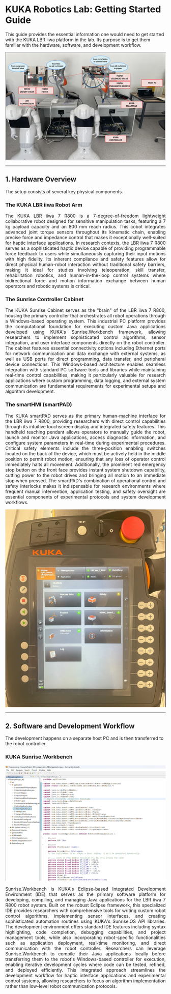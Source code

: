 # KUKA Robotics Lab: Getting Started Guide
This guide provides the essential information one would need to get started with the KUKA LBR iiwa platform in the lab. Its purpose is to get them familiar with the hardware, software, and development workflow.

![KUKA Roborics Laboratory](assets/lab_setup.png)

---

## 1. Hardware Overview

The setup consists of several key physical components.

### The KUKA LBR iiwa Robot Arm
<div align="justify">
The KUKA LBR iiwa 7 R800 is a 7-degree-of-freedom lightweight collaborative robot designed for sensitive manipulation tasks, featuring a 7 kg payload capacity and an 800 mm reach radius. This cobot integrates advanced joint torque sensors throughout its kinematic chain, enabling precise force and impedance control that makes it exceptionally well-suited for haptic interface applications. In research contexts, the LBR iiwa 7 R800 serves as a sophisticated haptic device capable of providing programmable force feedback to users while simultaneously capturing their input motions with high fidelity. Its inherent compliance and safety features allow for direct physical human-robot interaction without traditional safety barriers, making it ideal for studies involving teleoperation, skill transfer, rehabilitation robotics, and human-in-the-loop control systems where bidirectional force and motion information exchange between human operators and robotic systems is critical.
</div>

### The Sunrise Controller Cabinet
<div align="justify">
The KUKA Sunrise Cabinet serves as the "brain" of the LBR iiwa 7 R800, housing the primary controller that orchestrates all robot operations through a Windows-based operating system. This industrial PC platform provides the computational foundation for executing custom Java applications developed using KUKA's Sunrise.Workbench framework, allowing researchers to implement sophisticated control algorithms, sensor integration, and user interface components directly on the robot controller. The cabinet features essential connectivity options including Ethernet ports for network communication and data exchange with external systems, as well as USB ports for direct programming, data transfer, and peripheral device connections. This Windows-based architecture enables seamless integration with standard PC software tools and libraries while maintaining real-time control capabilities, making it particularly valuable for research applications where custom programming, data logging, and external system communication are fundamental requirements for experimental setups and algorithm development.
</div>

### The smartHMI (smartPAD)
<div align="justify">
The KUKA smartPAD serves as the primary human-machine interface for the LBR iiwa 7 R800, providing researchers with direct control capabilities through its intuitive touchscreen display and integrated safety features. This handheld teaching pendant allows operators to manually guide the robot, launch and monitor Java applications, access diagnostic information, and configure system parameters in real-time during experimental procedures. Critical safety elements include the three-position enabling switches located on the back of the device, which must be actively held in the middle position to permit robot motion, ensuring that any loss of operator control immediately halts all movement. Additionally, the prominent red emergency stop button on the front face provides instant system shutdown capability, cutting power to the robot drives and bringing all motion to an immediate stop when pressed. The smartPAD's combination of operational control and safety interlocks makes it indispensable for research environments where frequent manual intervention, application testing, and safety oversight are essential components of experimental protocols and system development workflows.
</div>

![KUKA SmartPad](assets/smartpad-menu.png)

---

## 2. Software and Development Workflow

The development happens on a separate host PC and is then transferred to the robot controller.

### KUKA Sunrise.Workbench
![Sunrise Workbench IDE](assets/sunrise_workbench.png)

<div align="justify">
Sunrise.Workbench is KUKA's Eclipse-based Integrated Development Environment (IDE) that serves as the primary software platform for developing, compiling, and managing Java applications for the LBR iiwa 7 R800 robot system. Built on the robust Eclipse framework, this specialized IDE provides researchers with comprehensive tools for writing custom robot control algorithms, implementing sensor interfaces, and creating sophisticated automation routines using KUKA's Sunrise.OS API libraries. The development environment offers standard IDE features including syntax highlighting, code completion, debugging capabilities, and project management tools, while also incorporating robot-specific functionalities such as application deployment, real-time monitoring, and direct communication with the robot controller. Researchers can leverage Sunrise.Workbench to compile their Java applications locally before transferring them to the robot's Windows-based controller for execution, enabling iterative development cycles where code can be tested, refined, and deployed efficiently. This integrated approach streamlines the development workflow for haptic interface applications and experimental control systems, allowing researchers to focus on algorithm implementation rather than low-level robot communication protocols.
</div>
